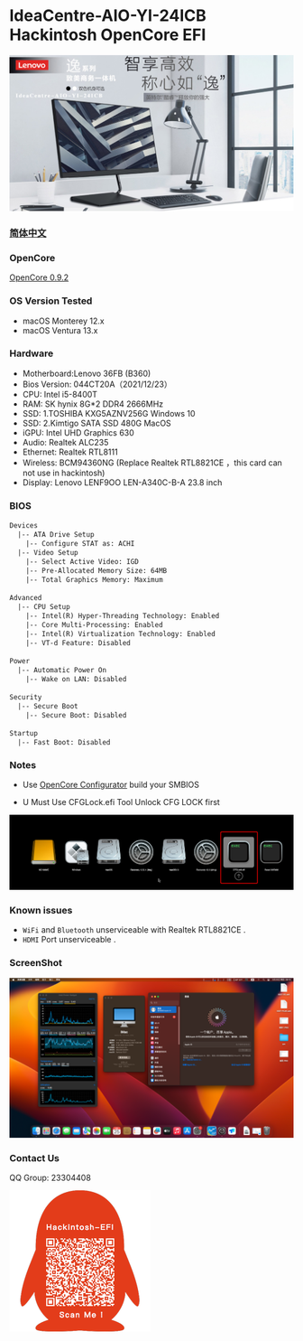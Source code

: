 # IdeaCentre-AIO-YI-24ICB Hackintosh OpenCore EFI

![image](ScreenShot/AIOYI24ICB.png)

### [简体中文](README.zh_CN.md)

### OpenCore

[OpenCore 0.9.2](https://github.com/acidanthera/OpenCorePkg)

### OS Version Tested

- macOS Monterey 12.x
- macOS Ventura  13.x 

### Hardware

- Motherboard:Lenovo 36FB (B360)
- Bios Version: 044CT20A（2021/12/23）
- CPU: Intel i5-8400T
- RAM: SK hynix 8G*2 DDR4 2666MHz
- SSD: 1.TOSHIBA KXG5AZNV256G Windows 10
- SSD: 2.Kimtigo SATA SSD 480G MacOS
- iGPU: Intel UHD Graphics 630
- Audio: Realtek ALC235
- Ethernet: Realtek RTL8111
- Wireless: BCM94360NG (Replace Realtek RTL8821CE ，this card can not use in hackintosh)
- Display: Lenovo LENF9OO LEN-A340C-B-A 23.8 inch


### BIOS

```
Devices
  |-- ATA Drive Setup
    |-- Configure STAT as: ACHI
  |-- Video Setup
    |-- Select Active Video: IGD
    |-- Pre-Allocated Memory Size: 64MB
    |-- Total Graphics Memory: Maximum

Advanced
  |-- CPU Setup
    |-- Intel(R) Hyper-Threading Technology: Enabled
    |-- Core Multi-Processing: Enabled
    |-- Intel(R) Virtualization Technology: Enabled
    |-- VT-d Feature: Disabled

Power
  |-- Automatic Power On
    |-- Wake on LAN: Disabled

Security
  |-- Secure Boot
    |-- Secure Boot: Disabled

Startup
  |-- Fast Boot: Disabled
```

### Notes

 - Use [OpenCore Configurator](https://mackie100projects.altervista.org/opencore-configurator/) build your SMBIOS
 
 - U Must Use CFGLock.efi Tool Unlock CFG LOCK first
 
![image](Screenshot/CFGLock.efi.png)


### Known issues

- `WiFi` and `Bluetooth` unserviceable with Realtek RTL8821CE .
- `HDMI` Port unserviceable .

 
### ScreenShot 

![macOS Ventura](Screenshot/about.png)

### Contact Us

QQ Group: 23304408

![image](ScreenShot/QRCode.png)

